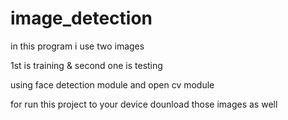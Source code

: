 # image_detection

in this program i use two images 

1st is training & second one is testing

using face detection module and open cv module 

for run this project to your device dounload those images as well

